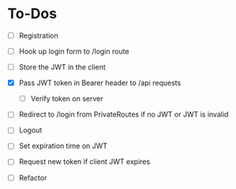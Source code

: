 # To-Dos

- [ ] Registration
- [ ] Hook up login form to /login route
- [ ] Store the JWT in the client
- [x] Pass JWT token in Bearer header to /api requests
  - [ ] Verify token on server
- [ ] Redirect to /login from PrivateRoutes if no JWT or JWT is invalid
- [ ] Logout
- [ ] Set expiration time on JWT
- [ ] Request new token if client JWT expires

- [ ] Refactor